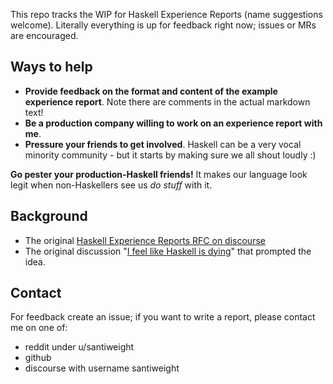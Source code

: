 This repo tracks the WIP for Haskell Experience Reports (name suggestions welcome). Literally everything is up for feedback right now; issues or MRs are encouraged.

## Ways to help
 - **Provide feedback on the format and content of the example experience report**. Note there are comments in the actual markdown text!
 - **Be a production company willing to work on an experience report with me**.
 - **Pressure your friends to get involved**. Haskell can be a very vocal minority community - but it starts by making sure we all shout loudly :)

**Go pester your production-Haskell friends!** It makes our language look legit when non-Haskellers see us _do_ _stuff_ with it.

## Background
 - The original [Haskell Experience Reports RFC on discourse](https://discourse.haskell.org/t/rfc-haskell-in-production-experience-reports/4285)
 - The original discussion "[I feel like Haskell is dying](https://discourse.haskell.org/t/i-feel-like-haskell-is-dying/4180/118)" that prompted the idea.

## Contact

For feedback create an issue; if you want to write a report, please contact me on one of:
 - reddit under u/santiweight
 - github
 - discourse with username santiweight